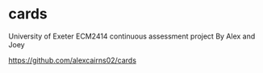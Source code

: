 # cards
University of Exeter ECM2414 continuous assessment project
By Alex and Joey

https://github.com/alexcairns02/cards